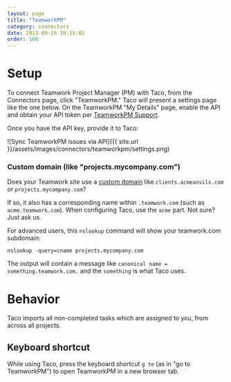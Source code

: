 ```yaml
---
layout: page
title: "TeamworkPM"
category: connectors
date: 2013-09-16 16:15:02
order: 100
---
```


# Setup

To connect Teamwork Project Manager (PM) with Taco, from the Connectors
page, click "TeamworkPM." Taco will present a settings page like the one
below. On the TeamworkPM "My Details" page, enable the API and obtain
your API token per [TeamworkPM Support](http://developer.teamwork.com/enabletheapiandgetyourkey).

Once you have the API key, provide it to Taco:

![Sync TeamworkPM issues via API]({{ site.url }}/assets/images/connectors/teamworkpm/settings.png)

### Custom domain (like "projects.mycompany.com")

Does your Teamwork site use a [custom domain](http://docs.teamwork.com/article/175-create-a-custom-domain-for-your-installation)
like `clients.acmeanvils.com` or `projects.mycompany.com`?

If so, it also has a corresponding name within `.teamwork.com` 
(such as `acme.teamwork.com`). When configuring Taco, use the `acme` part. 
Not sure? Just ask us.

For advanced users, this `nslookup` command will show your 
teamwork.com subdomain:

    nslookup -query=cname projects.mycompany.com

The output will contain a message like `canonical name = something.teamwork.com.`
and the `something` is what Taco uses.

# Behavior

Taco imports all non-completed tasks which are assigned to you, from across all projects.

## Keyboard shortcut

While using Taco, press the keyboard shortcut `g te` (as in "go to
TeamworkPM") to open TeamworkPM in a new browser tab.
